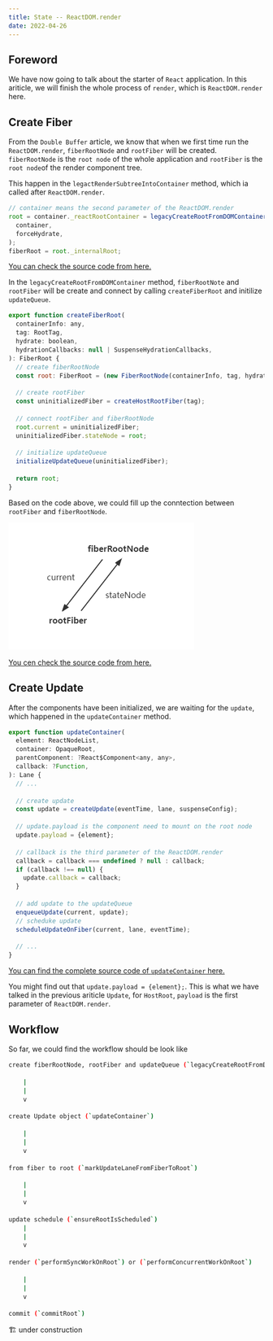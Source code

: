 ```yaml
---
title: State -- ReactDOM.render
date: 2022-04-26
---
```


## Foreword

We have now going to talk about the starter of `React` application. In this ariticle, we will finish the whole process of `render`, which is `ReactDOM.render` here.

## Create Fiber

From the `Double Buffer` article, we know that when we first time run the `ReactDOM.render`, `fiberRootNode` and `rootFiber` will be created. `fiberRootNode` is the `root node` of the whole application and `rootFiber` is the `root node`of the render component tree.

This happen in the `legactRenderSubtreeIntoContainer` method, which ia called after `ReactDOM.render`. 

```js
// container means the second parameter of the ReactDOM.render
root = container._reactRootContainer = legacyCreateRootFromDOMContainer(
  container,
  forceHydrate,
);
fiberRoot = root._internalRoot;
```
[You can check the source code from here.](https://github.com/facebook/react/blob/1fb18e22ae66fdb1dc127347e169e73948778e5a/packages/react-dom/src/client/ReactDOMLegacy.js#L193)

In the `legacyCreateRootFromDOMContainer` method, `fiberRootNote` and `rootFiber` will be create and connect by calling `createFiberRoot` and initilize `updateQueue`.

```js
export function createFiberRoot(
  containerInfo: any,
  tag: RootTag,
  hydrate: boolean,
  hydrationCallbacks: null | SuspenseHydrationCallbacks,
): FiberRoot {
  // create fiberRootNode
  const root: FiberRoot = (new FiberRootNode(containerInfo, tag, hydrate): any);
  
  // create rootFiber
  const uninitializedFiber = createHostRootFiber(tag);

  // connect rootFiber and fiberRootNode
  root.current = uninitializedFiber;
  uninitializedFiber.stateNode = root;

  // initialize updateQueue
  initializeUpdateQueue(uninitializedFiber);

  return root;
}
```

Based on the code above, we could fill up the conntection between `rootFiber` and `fiberRootNode`.

![connection of fiberRootNode and rootFiber](../images/reactDOM.png)

[You cen check the source code from here.](https://github.com/facebook/react/blob/1fb18e22ae66fdb1dc127347e169e73948778e5a/packages/react-reconciler/src/ReactFiberRoot.new.js#L97)

## Create Update

After the components have been initialized, we are waiting for the `update`, which happened in the `updateContainer` method.

```js
export function updateContainer(
  element: ReactNodeList,
  container: OpaqueRoot,
  parentComponent: ?React$Component<any, any>,
  callback: ?Function,
): Lane {
  // ...

  // create update
  const update = createUpdate(eventTime, lane, suspenseConfig);
  
  // update.payload is the component need to mount on the root node
  update.payload = {element};

  // callback is the third parameter of the ReactDOM.render
  callback = callback === undefined ? null : callback;
  if (callback !== null) {
    update.callback = callback;
  }

  // add update to the updateQueue
  enqueueUpdate(current, update);
  // scheduke update
  scheduleUpdateOnFiber(current, lane, eventTime);

  // ...
}
```

[You can find the complete source code of `updateContainer` here.](https://github.com/facebook/react/blob/1fb18e22ae66fdb1dc127347e169e73948778e5a/packages/react-reconciler/src/ReactFiberReconciler.new.js#L255)

You might find out that `update.payload = {element};`. This is what we have talked in the previous ariticle `Update`, for `HostRoot`, `payload` is the first parameter of `ReactDOM.render`.

## Workflow

So far, we could find the workflow should be look like

```sh
create fiberRootNode, rootFiber and updateQueue (`legacyCreateRootFromDOMContainer`)

    |
    |
    v

create Update object (`updateContainer`)

    |
    |
    v

from fiber to root (`markUpdateLaneFromFiberToRoot`)

    |
    |
    v

update schedule (`ensureRootIsScheduled`)
    |
    |
    v

render (`performSyncWorkOnRoot`) or (`performConcurrentWorkOnRoot`)

    |
    |
    v

commit (`commitRoot`)
```

🏗️ under construction
